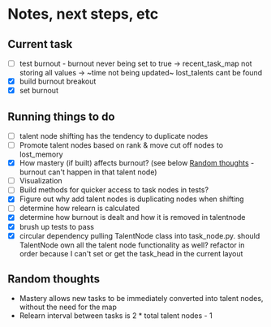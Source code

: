 # Notes, next steps, etc
## Current task
- [ ] test burnout - burnout never being set to true -> recent_task_map not storing all values -> ~time not being updated~ lost_talents cant be found
- [x] build burnout breakout
- [x] set burnout

## Running things to do
- [ ] talent node shifting has the tendency to duplicate nodes
- [ ] Promote talent nodes based on rank & move cut off nodes to lost_memory
- [x] How mastery (if built) affects burnout? (see below [Random thoughts](#random-thoughts) - burnout can't happen in that talent node)
- [ ] Visualization
- [ ] Build methods for quicker access to task nodes in tests?
- [x] Figure out why add talent nodes is duplicating nodes when shifting
- [ ] determine how relearn is calculated
- [x] determine how burnout is dealt and how it is removed in talentnode
- [x] brush up tests to pass
- [x] circular dependency pulling TalentNode class into task_node.py. should TalentNode own all the talent node functionality as well? refactor in order because I can't set or get the task_head in the current layout

## Random thoughts
- Mastery allows new tasks to be immediately converted into talent nodes, without the need for the map
- Relearn interval between tasks is 2 * total talent nodes - 1
